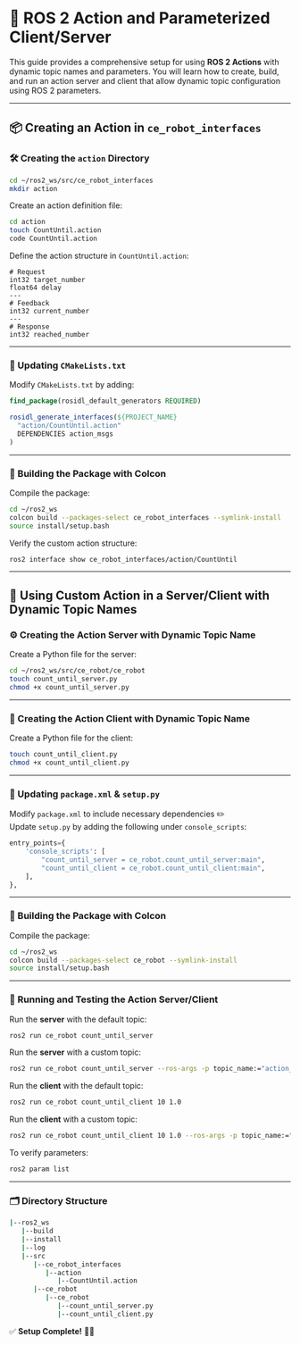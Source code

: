 # 🚀 ROS 2 Action and Parameterized Client/Server

This guide provides a comprehensive setup for using **ROS 2 Actions** with dynamic topic names and parameters. You will learn how to create, build, and run an action server and client that allow dynamic topic configuration using ROS 2 parameters.

---

## 📦 Creating an Action in `ce_robot_interfaces`

### 🛠️ Creating the `action` Directory

```bash
cd ~/ros2_ws/src/ce_robot_interfaces
mkdir action
```

Create an action definition file:
```bash
cd action
touch CountUntil.action
code CountUntil.action
```

Define the action structure in `CountUntil.action`:
```plaintext
# Request
int32 target_number
float64 delay
---
# Feedback
int32 current_number
---
# Response
int32 reached_number
```

---

### 📌 Updating `CMakeLists.txt`
Modify `CMakeLists.txt` by adding:
```cmake
find_package(rosidl_default_generators REQUIRED)

rosidl_generate_interfaces(${PROJECT_NAME}
  "action/CountUntil.action"
  DEPENDENCIES action_msgs
)
```

---

### 🔨 Building the Package with Colcon
Compile the package:
```bash
cd ~/ros2_ws
colcon build --packages-select ce_robot_interfaces --symlink-install
source install/setup.bash
```

Verify the custom action structure:
```bash
ros2 interface show ce_robot_interfaces/action/CountUntil
```

---

## 🚀 Using Custom Action in a Server/Client with Dynamic Topic Names

### ⚙️ Creating the Action Server with Dynamic Topic Name

Create a Python file for the server:
```bash
cd ~/ros2_ws/src/ce_robot/ce_robot
touch count_until_server.py
chmod +x count_until_server.py
```

---

### 🔄 Creating the Action Client with Dynamic Topic Name

Create a Python file for the client:
```bash
touch count_until_client.py
chmod +x count_until_client.py
```

---

### 📌 Updating `package.xml` & `setup.py`
Modify `package.xml` to include necessary dependencies ✏️  
Update `setup.py` by adding the following under `console_scripts`:
```python
entry_points={
    'console_scripts': [
        "count_until_server = ce_robot.count_until_server:main",
        "count_until_client = ce_robot.count_until_client:main",
    ],
},
```

---

### 🔨 Building the Package with Colcon
Compile the package:
```bash
cd ~/ros2_ws
colcon build --packages-select ce_robot --symlink-install
source install/setup.bash
```

---

### 🚀 Running and Testing the Action Server/Client

Run the **server** with the default topic:
```bash
ros2 run ce_robot count_until_server
```

Run the **server** with a custom topic:
```bash
ros2 run ce_robot count_until_server --ros-args -p topic_name:="action_count_until"
```

Run the **client** with the default topic:
```bash
ros2 run ce_robot count_until_client 10 1.0
```

Run the **client** with a custom topic:
```bash
ros2 run ce_robot count_until_client 10 1.0 --ros-args -p topic_name:="action_count_until"
```

To verify parameters:
```bash
ros2 param list
```

---

### 🗂️ Directory Structure

```bash
|--ros2_ws
   |--build
   |--install
   |--log
   |--src
      |--ce_robot_interfaces
         |--action
            |--CountUntil.action
      |--ce_robot
         |--ce_robot
            |--count_until_server.py
            |--count_until_client.py
```

✅ **Setup Complete!** 🚀✨
